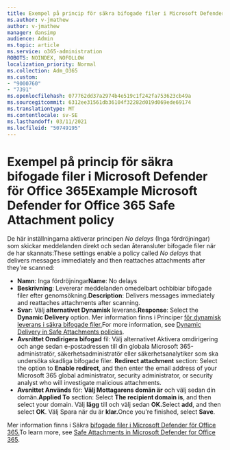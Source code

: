 ```yaml
---
title: Exempel på princip för säkra bifogade filer i Microsoft Defender för Office 365
ms.author: v-jmathew
author: v-jmathew
manager: dansimp
audience: Admin
ms.topic: article
ms.service: o365-administration
ROBOTS: NOINDEX, NOFOLLOW
localization_priority: Normal
ms.collection: Adm_O365
ms.custom:
- "9000760"
- "7391"
ms.openlocfilehash: 077762dd37a2974b4e519c1f242fa753623cb49a
ms.sourcegitcommit: 6312ee31561db36104f32282d019d069ede69174
ms.translationtype: MT
ms.contentlocale: sv-SE
ms.lasthandoff: 03/11/2021
ms.locfileid: "50749195"
---
```

# <a name="example-microsoft-defender-for-office-365-safe-attachment-policy"></a><span data-ttu-id="bec6e-102">Exempel på princip för säkra bifogade filer i Microsoft Defender för Office 365</span><span class="sxs-lookup"><span data-stu-id="bec6e-102">Example Microsoft Defender for Office 365 Safe Attachment policy</span></span>

<span data-ttu-id="bec6e-103">De här inställningarna aktiverar principen *No delays* (Inga fördröjningar) som skickar meddelanden direkt och sedan återansluter bifogade filer när de har skannats:</span><span class="sxs-lookup"><span data-stu-id="bec6e-103">These settings enable a policy called *No delays* that delivers messages immediately and then reattaches attachments after they're scanned:</span></span>

- <span data-ttu-id="bec6e-104">**Namn**: Inga fördröjningar</span><span class="sxs-lookup"><span data-stu-id="bec6e-104">**Name**: No delays</span></span>
- <span data-ttu-id="bec6e-105">**Beskrivning**: Levererar meddelanden omedelbart ochbibiar bifogade filer efter genomsökning.</span><span class="sxs-lookup"><span data-stu-id="bec6e-105">**Description**: Delivers messages immediately and reattaches attachments after scanning.</span></span>
- <span data-ttu-id="bec6e-106">**Svar:** Välj **alternativet Dynamisk** leverans.</span><span class="sxs-lookup"><span data-stu-id="bec6e-106">**Response**: Select the **Dynamic Delivery** option.</span></span> <span data-ttu-id="bec6e-107">Mer information finns i Principer [för dynamisk leverans i säkra bifogade filer.](https://go.microsoft.com/fwlink/?linkid=2092328)</span><span class="sxs-lookup"><span data-stu-id="bec6e-107">For more information, see [Dynamic Delivery in Safe Attachments policies](https://go.microsoft.com/fwlink/?linkid=2092328).</span></span>
- <span data-ttu-id="bec6e-108">**Avsnittet Omdirigera bifogad** fil: Välj alternativet Aktivera omdirigering och ange sedan e-postadressen till din globala Microsoft 365-administratör, säkerhetsadministratör eller säkerhetsanalytiker som ska undersöka skadliga bifogade filer. </span><span class="sxs-lookup"><span data-stu-id="bec6e-108">**Redirect attachment** section: Select the option to **Enable redirect**, and then enter the email address of your Microsoft 365 global administrator, security administrator, or security analyst who will investigate malicious attachments.</span></span>
- <span data-ttu-id="bec6e-109">**Avsnittet Används** för: **Välj Mottagarens domän är** och välj sedan din domän.</span><span class="sxs-lookup"><span data-stu-id="bec6e-109">**Applied To** section: Select **The recipient domain is**, and then select your domain.</span></span> <span data-ttu-id="bec6e-110">Välj **lägg** till och välj sedan **OK.**</span><span class="sxs-lookup"><span data-stu-id="bec6e-110">Select **add**, and then select **OK**.</span></span> <span data-ttu-id="bec6e-111">Välj Spara när du är **klar.**</span><span class="sxs-lookup"><span data-stu-id="bec6e-111">Once you're finished, select **Save**.</span></span>

<span data-ttu-id="bec6e-112">Mer information finns i Säkra [bifogade filer i Microsoft Defender för Office 365.](https://go.microsoft.com/fwlink/?linkid=2092213)</span><span class="sxs-lookup"><span data-stu-id="bec6e-112">To learn more, see [Safe Attachments in Microsoft Defender for Office 365](https://go.microsoft.com/fwlink/?linkid=2092213).</span></span>
